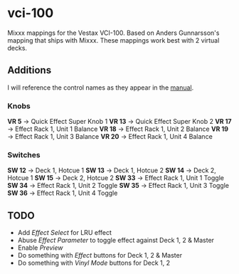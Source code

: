 # vci-100

Mixxx mappings for the Vestax VCI-100. Based on Anders Gunnarsson's mapping
that ships with Mixxx. These mappings work best with 2 virtual decks.

## Additions

I will reference the control names as they appear in the
[manual](https://www.manualslib.com/manual/399951/Vestax-Vci-100.html?page=14#manual).

### Knobs

**VR 5**    -> Quick Effect Super Knob 1
**VR 13**   -> Quick Effect Super Knob 2
**VR 17**   -> Effect Rack 1, Unit 1 Balance
**VR 18**   -> Effect Rack 1, Unit 2 Balance
**VR 19**   -> Effect Rack 1, Unit 3 Balance
**VR 20**   -> Effect Rack 1, Unit 4 Balance

### Switches

**SW 12**   -> Deck 1, Hotcue 1
**SW 13**   -> Deck 1, Hotcue 2
**SW 14**   -> Deck 2, Hotcue 1
**SW 15**   -> Deck 2, Hotcue 2
**SW 33**   -> Effect Rack 1, Unit 1 Toggle
**SW 34**   -> Effect Rack 1, Unit 2 Toggle
**SW 35**   -> Effect Rack 1, Unit 3 Toggle
**SW 36**   -> Effect Rack 1, Unit 4 Toggle

## TODO

* Add *Effect Select* for LRU effect
* Abuse *Effect Parameter* to toggle effect against Deck 1, 2 & Master
* Enable *Preview*
* Do something with *Effect* buttons for Deck 1, 2 & Master
* Do something with *Vinyl Mode* buttons for Deck 1, 2
